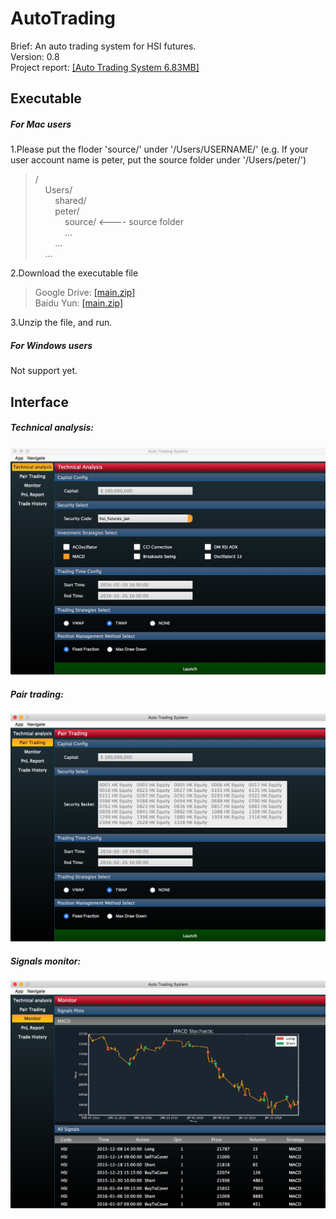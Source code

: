# AutoTrading
Brief: An auto trading system for HSI futures.  
Version: 0.8    
Project report: [[Auto Trading System 6.83MB]](https://github.com/curme/AutoTrading/blob/master/doc/report.pdf)  
## Executable  
##### For Mac users  
1.Please put the floder 'source/' under '/Users/USERNAME/' (e.g. If your user account name is peter, put the source folder under '/Users/peter/')  
> /  
>&#160;&#160;&#160;&#160;Users/  
>&#160;&#160;&#160;&#160;&#160;&#160;&#160;&#160;shared/  
>&#160;&#160;&#160;&#160;&#160;&#160;&#160;&#160;peter/  
>&#160;&#160;&#160;&#160;&#160;&#160;&#160;&#160;&#160;&#160;&#160;&#160;source/  <---- source folder  
>&#160;&#160;&#160;&#160;&#160;&#160;&#160;&#160;&#160;&#160;&#160;&#160;...  
>&#160;&#160;&#160;&#160;&#160;&#160;&#160;&#160;...  
>&#160;&#160;&#160;&#160;...   

2.Download the executable file
> Google Drive: [[main.zip]](https://drive.google.com/file/d/0ByCeEOXBRcj5MHZFR3lvQjNSVjg/view?usp=sharing)  
> Baidu Yun: [[main.zip]](https://pan.baidu.com/s/1o7YPSvw)

3.Unzip the file, and run.

##### For Windows users
Not support yet.

## Interface  
##### Technical analysis:  
![Technical Analysis](https://github.com/curme/AutoTrading/blob/master/doc/images/technical%20analysis.png)   
  
##### Pair trading:  
![Pair Trading Analysis](https://github.com/curme/AutoTrading/blob/master/doc/images/pair%20trading.png)  
  
##### Signals monitor:  
![Signals Monitor](https://github.com/curme/AutoTrading/blob/master/doc/images/signals%20monitor.png)
